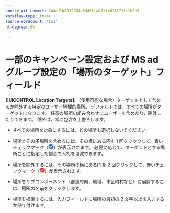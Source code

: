 ```yaml
---
source-git-commit: 6b4dd1b8912703a5d45ffa872fe0231716cfb9a5
workflow-type: tm+mt
source-wordcount: '151'
ht-degree: 0%

---
```

# 一部のキャンペーン設定および MS ad グループ設定の「場所のターゲット」フィールド

<!-- MS performance max campaigns, MSA ad groups, Baidu campaigns, YJP campaigns -->

**[!UICONTROL Location Targets]:** （使用可能な場合）ターゲットとして含めるか除外する特定のユーザー地理的場所。 デフォルトでは、すべての場所がターゲットになります。 任意の場所の組み合わせにユーザーを含めたり、除外したりできます。 除外は、常に包含を上書きします。

* すべての場所を対象にするには、どの場所も選択しないでください。

* 場所とその子場所を含めるには、その横にある円を 1 回クリックして、青いチェックマーク（![次を含める](/help/search-social-commerce/assets/include.png "次を含める")）が表示されます。 必要に応じて、ターゲットとする場所ごとに指定した割合で入札を増減できます。

* 場所を除外するには、その場所の横にある円を 2 回クリックして、赤いチェックマーク（![除外](/help/search-social-commerce/assets/exclude.png "除外")）が表示されます。

* 場所をサブコンポーネント（都道府県、地域、市区町村など）に展開するには、場所の名前をクリックします。

* 場所を検索するには、入力フィールドに場所の最初の 3 文字以上を入力するか貼り付けます。
